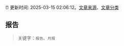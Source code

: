 :alarm_clock: 更新时间: 2025-03-15 02:06:12。[文章来源](/README.md)、[文章分类](/TAGS.md)

## 报告


> 关键字：`报告`、`月报`



